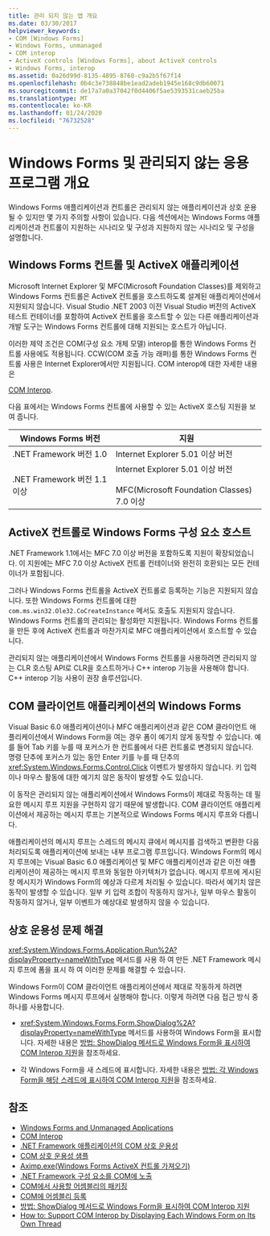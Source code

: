 ```yaml
---
title: 관리 되지 않는 앱 개요
ms.date: 03/30/2017
helpviewer_keywords:
- COM [Windows Forms]
- Windows Forms, unmanaged
- COM interop
- ActiveX controls [Windows Forms], about ActiveX controls
- Windows Forms, interop
ms.assetid: 0a26d99d-8135-4895-8760-c9a2b5f67f14
ms.openlocfilehash: 0b4c3e738848be1ead2adeb1945e168c9db60071
ms.sourcegitcommit: de17a7a0a37042f0d4406f5ae5393531caeb25ba
ms.translationtype: MT
ms.contentlocale: ko-KR
ms.lasthandoff: 01/24/2020
ms.locfileid: "76732528"
---
```

# <a name="windows-forms-and-unmanaged-applications-overview"></a>Windows Forms 및 관리되지 않는 응용 프로그램 개요
Windows Forms 애플리케이션과 컨트롤은 관리되지 않는 애플리케이션과 상호 운용될 수 있지만 몇 가지 주의할 사항이 있습니다. 다음 섹션에서는 Windows Forms 애플리케이션과 컨트롤이 지원하는 시나리오 및 구성과 지원하지 않는 시나리오 및 구성을 설명합니다.  
  
## <a name="windows-forms-controls-and-activex-applications"></a>Windows Forms 컨트롤 및 ActiveX 애플리케이션  
 Microsoft Internet Explorer 및 MFC(Microsoft Foundation Classes)를 제외하고 Windows Forms 컨트롤은 ActiveX 컨트롤을 호스트하도록 설계된 애플리케이션에서 지원되지 않습니다. Visual Studio .NET 2003 이전 Visual Studio 버전의 ActiveX 테스트 컨테이너를 포함하여 ActiveX 컨트롤을 호스트할 수 있는 다른 애플리케이션과 개발 도구는 Windows Forms 컨트롤에 대해 지원되는 호스트가 아닙니다.  
  
 이러한 제약 조건은 COM(구성 요소 개체 모델) interop를 통한 Windows Forms 컨트롤 사용에도 적용됩니다. CCW(COM 호출 가능 래퍼)를 통한 Windows Forms 컨트롤 사용은 Internet Explorer에서만 지원됩니다. COM interop에 대한 자세한 내용은  
  
 [COM Interop](../../../visual-basic/programming-guide/com-interop/index.md).  
  
 다음 표에서는 Windows Forms 컨트롤에 사용할 수 있는 ActiveX 호스팅 지원을 보여 줍니다.  
  
|Windows Forms 버전|지원|  
|---------------------------|-------------|  
|.NET Framework 버전 1.0|Internet Explorer 5.01 이상 버전|  
|.NET Framework 버전 1.1 이상|Internet Explorer 5.01 이상 버전<br /><br /> MFC(Microsoft Foundation Classes) 7.0 이상|  
  
## <a name="hosting-windows-forms-components-as-activex-controls"></a>ActiveX 컨트롤로 Windows Forms 구성 요소 호스트  
 .NET Framework 1.1에서는 MFC 7.0 이상 버전을 포함하도록 지원이 확장되었습니다. 이 지원에는 MFC 7.0 이상 ActiveX 컨트롤 컨테이너와 완전히 호환되는 모든 컨테이너가 포함됩니다.  
  
 그러나 Windows Forms 컨트롤을 ActiveX 컨트롤로 등록하는 기능은 지원되지 않습니다. 또한 Windows Forms 컨트롤에 대한 `com.ms.win32.Ole32.CoCreateInstance` 메서도 호출도 지원되지 않습니다. Windows Forms 컨트롤의 관리되는 활성화만 지원됩니다. Windows Forms 컨트롤을 만든 후에 ActiveX 컨트롤과 마찬가지로 MFC 애플리케이션에서 호스트할 수 있습니다.  
  
 관리되지 않는 애플리케이션에서 Windows Forms 컨트롤을 사용하려면 관리되지 않는 CLR 호스팅 API로 CLR을 호스트하거나 C++ interop 기능을 사용해야 합니다. C++ interop 기능 사용이 권장 솔루션입니다.  
  
## <a name="windows-forms-in-com-client-applications"></a>COM 클라이언트 애플리케이션의 Windows Forms  
 Visual Basic 6.0 애플리케이션이나 MFC 애플리케이션과 같은 COM 클라이언트 애플리케이션에서 Windows Form을 여는 경우 폼이 예기치 않게 동작할 수 있습니다. 예를 들어 Tab 키를 누를 때 포커스가 한 컨트롤에서 다른 컨트롤로 변경되지 않습니다. 명령 단추에 포커스가 있는 동안 Enter 키를 누를 때 단추의 <xref:System.Windows.Forms.Control.Click> 이벤트가 발생하지 않습니다. 키 입력이나 마우스 활동에 대한 예기치 않은 동작이 발생할 수도 있습니다.  
  
 이 동작은 관리되지 않는 애플리케이션에서 Windows Forms이 제대로 작동하는 데 필요한 메시지 루프 지원을 구현하지 않기 때문에 발생합니다. COM 클라이언트 애플리케이션에서 제공하는 메시지 루프는 기본적으로 Windows Forms 메시지 루프와 다릅니다.  
  
 애플리케이션의 메시지 루프는 스레드의 메시지 큐에서 메시지를 검색하고 변환한 다음 처리되도록 애플리케이션에 보내는 내부 프로그램 루프입니다. Windows Form의 메시지 루프에는 Visual Basic 6.0 애플리케이션 및 MFC 애플리케이션과 같은 이전 애플리케이션이 제공하는 메시지 루프와 동일한 아키텍처가 없습니다. 메시지 루프에 게시된 창 메시지가 Windows Form의 예상과 다르게 처리될 수 있습니다. 따라서 예기치 않은 동작이 발생할 수 있습니다. 일부 키 입력 조합이 작동하지 않거나, 일부 마우스 활동이 작동하지 않거나, 일부 이벤트가 예상대로 발생하지 않을 수 있습니다.  
  
## <a name="resolving-interoperability-issues"></a>상호 운용성 문제 해결  
 <xref:System.Windows.Forms.Application.Run%2A?displayProperty=nameWithType> 메서드를 사용 하 여 만든 .NET Framework 메시지 루프에 폼을 표시 하 여 이러한 문제를 해결할 수 있습니다.  
  
 Windows Form이 COM 클라이언트 애플리케이션에서 제대로 작동하게 하려면 Windows Forms 메시지 루프에서 실행해야 합니다. 이렇게 하려면 다음 접근 방식 중 하나를 사용합니다.  
  
- <xref:System.Windows.Forms.Form.ShowDialog%2A?displayProperty=nameWithType> 메서드를 사용하여 Windows Form을 표시합니다. 자세한 내용은 [방법: ShowDialog 메서드로 Windows Form을 표시하여 COM Interop 지원](com-interop-by-displaying-a-windows-form-shadow.md)을 참조하세요.  
  
- 각 Windows Form을 새 스레드에 표시합니다. 자세한 내용은 [방법: 각 Windows Form을 해당 스레드에 표시하여 COM Interop 지원](how-to-support-com-interop-by-displaying-each-windows-form-on-its-own-thread.md)을 참조하세요.  
  
## <a name="see-also"></a>참조

- [Windows Forms and Unmanaged Applications](windows-forms-and-unmanaged-applications.md)
- [COM Interop](../../../visual-basic/programming-guide/com-interop/index.md)
- [.NET Framework 애플리케이션의 COM 상호 운용성](../../../visual-basic/programming-guide/com-interop/com-interoperability-in-net-framework-applications.md)
- [COM 상호 운용성 샘플](https://docs.microsoft.com/previous-versions/visualstudio/visual-studio-2008/cxcz83xf(v=vs.90))
- [Aximp.exe(Windows Forms ActiveX 컨트롤 가져오기)](../../tools/aximp-exe-windows-forms-activex-control-importer.md)
- [.NET Framework 구성 요소를 COM에 노출](../../interop/exposing-dotnet-components-to-com.md)
- [COM에서 사용할 어셈블리의 패키징](../../interop/packaging-an-assembly-for-com.md)
- [COM에 어셈블리 등록](../../interop/registering-assemblies-with-com.md)
- [방법: ShowDialog 메서드로 Windows Form을 표시하여 COM Interop 지원](com-interop-by-displaying-a-windows-form-shadow.md)
- [How to: Support COM Interop by Displaying Each Windows Form on Its Own Thread](how-to-support-com-interop-by-displaying-each-windows-form-on-its-own-thread.md)

